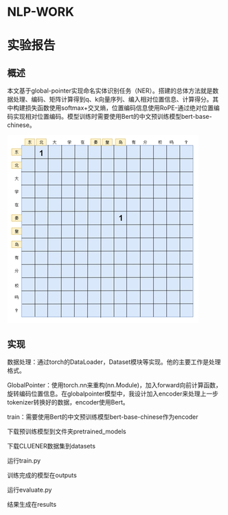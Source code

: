 # NLP-WORK
# 实验报告

## 概述

本文基于global-pointer实现命名实体识别任务（NER）。搭建的总体方法就是数据处理、编码、矩阵计算得到q、k向量序列、编入相对位置信息、计算得分。其中构建损失函数使用softmax+交叉熵，位置编码信息使用RoPE-通过绝对位置编码实现相对位置编码。模型训练时需要使用Bert的中文预训练模型bert-base-chinese。

![image-20230111100549658](image-20230111100549658.png)

## 实现

数据处理：通过torch的DataLoader，Dataset模块等实现。他的主要工作是处理格式。

GlobalPointer：使用torch.nn来重构(nn.Module)，加入forward向前计算函数，旋转编码位置信息。在globalpointer模型中，我设计加入encoder来处理上一步tokenizer转换好的数据，encoder使用Bert。

train：需要使用Bert的中文预训练模型bert-base-chinese作为encoder

下载预训练模型到文件夹pretrained_models

下载CLUENER数据集到datasets

运行train.py

训练完成的模型在outputs

运行evaluate.py

结果生成在results
